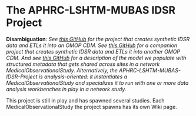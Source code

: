 # The APHRC-LSHTM-MUBAS IDSR Project
**Disambiguation**: *See [this GitHub](https://github.com/tathagatabhattacharjee/Generic-IDSR-COVID-19-data-to-OMOP-6.0-under-INSPIRE-Project) for the project that creates synthetic IDSR data and ETLs it into an OMOP CDM. See [this GitHub](https://github.com/Inspire-Mubas) for a companion project that creates synthetic IDSR data and ETLs it into another OMOP CDM. And see [this GitHub](https://github.com/jaygee-on-github/INSPIRE-Domain-Model-for-Network-Cohort-Studies) for a description of the model we populate with structured metadata that gets shared across sites in a network MedicalObservationalStudy. Alternatively, the APHRC-LSHTM-MUBAS-IDSR-Project is analysis-oriented: it instantiates a MedicalObservationalStudy and specializes it to run with one or more data analysis workbenches in play in a network study.*

This project is still in play and has spawned several studies. Each MedicalObservationalStudy the project spawns has its own Wiki page.

